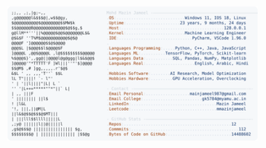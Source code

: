 <picture>
  <source srcset="https://raw.githubusercontent.com/mmazinjameel/mmazinjameel/main/dark_mode.svg?v=1756498257" media="(prefers-color-scheme: dark)">
  <img src="https://raw.githubusercontent.com/mmazinjameel/mmazinjameel/main/light_mode.svg?v=1756498257">
</picture>
